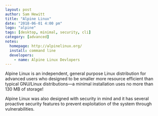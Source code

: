 ```yaml
---
layout: post
author: Sam Hewitt
title: "Alpine Linux"
date: "2018-06-01 4:00 pm"
logo: "alpine"
tags: [desktop, minimal, security, cli]
category: [advanced]
notes:
  homepage: http://alpinelinux.org/
  install: command line
  developers:
    - name: Alpine Linux Devlopers
---
```


Alpine Linux is an independent, general purpose Linux distribution for advanced users who designed to be smaller more resource efficient than typical GNU/Linux distributions&mdash;a minimal installation uses no more than 130 MB of storage!

Alpine Linux was also designed with security in mind and it has several proactive security features to prevent exploitation of the system through vulnerabilities.